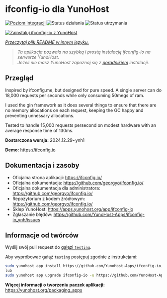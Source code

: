 <!--
To README zostało automatycznie wygenerowane przez <https://github.com/YunoHost/apps/tree/master/tools/readme_generator>
Nie powinno być ono edytowane ręcznie.
-->

# ifconfig-io dla YunoHost

[![Poziom integracji](https://apps.yunohost.org/badge/integration/ifconfig-io)](https://ci-apps.yunohost.org/ci/apps/ifconfig-io/)
![Status działania](https://apps.yunohost.org/badge/state/ifconfig-io)
![Status utrzymania](https://apps.yunohost.org/badge/maintained/ifconfig-io)

[![Zainstaluj ifconfig-io z YunoHost](https://install-app.yunohost.org/install-with-yunohost.svg)](https://install-app.yunohost.org/?app=ifconfig-io)

*[Przeczytaj plik README w innym języku.](./ALL_README.md)*

> *Ta aplikacja pozwala na szybką i prostą instalację ifconfig-io na serwerze YunoHost.*  
> *Jeżeli nie masz YunoHost zapoznaj się z [poradnikiem](https://yunohost.org/install) instalacji.*

## Przegląd

Inspired by ifconfig.me, but designed for pure speed. A single server can do 18,000 requests per seconds while only consuming 50megs of ram.

I used the gin framework as it does several things to ensure that there are no memory allocations on each request, keeping the GC happy and preventing unnessary allocations.

Tested to handle 15,000 requests persecond on modest hardware with an average response time of 130ms.


**Dostarczona wersja:** 2024.12.29~ynh1

**Demo:** <https://ifconfig.io>
## Dokumentacja i zasoby

- Oficjalna strona aplikacji: <https://ifconfig.io/>
- Oficjalna dokumentacja: <https://github.com/georgyo/ifconfig.io/>
- Oficjalna dokumentacja dla administratora: <https://github.com/georgyo/ifconfig.io/>
- Repozytorium z kodem źródłowym: <https://github.com/georgyo/ifconfig.io/>
- Sklep YunoHost: <https://apps.yunohost.org/app/ifconfig-io>
- Zgłaszanie błędów: <https://github.com/YunoHost-Apps/ifconfig-io_ynh/issues>

## Informacje od twórców

Wyślij swój pull request do [gałęzi `testing`](https://github.com/YunoHost-Apps/ifconfig-io_ynh/tree/testing).

Aby wypróbować gałąź `testing` postępuj zgodnie z instrukcjami:

```bash
sudo yunohost app install https://github.com/YunoHost-Apps/ifconfig-io_ynh/tree/testing --debug
lub
sudo yunohost app upgrade ifconfig-io -u https://github.com/YunoHost-Apps/ifconfig-io_ynh/tree/testing --debug
```

**Więcej informacji o tworzeniu paczek aplikacji:** <https://yunohost.org/packaging_apps>
